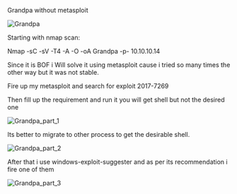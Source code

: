 Grandpa without metasploit

![Grandpa](https://user-images.githubusercontent.com/55708909/91579891-e9b4ce80-e969-11ea-97c4-8dfe8b5579f9.png)

Starting with nmap scan:

Nmap -sC -sV -T4 -A -O -oA Grandpa -p- 10.10.10.14

Since it is BOF i Will solve it using metasploit cause i tried so many times the other way but it was not stable.

Fire up my metasploit and search for exploit 2017-7269

Then fill up the requirement and run it you will get shell but not the desired one 

![Grandpa_part_1](https://user-images.githubusercontent.com/55708909/91580907-66947800-e96b-11ea-83ca-b8d06249b8b9.png)

Its better to migrate to other process to get the desirable shell.

![Grandpa_part_2](https://user-images.githubusercontent.com/55708909/91581388-02be7f00-e96c-11ea-958a-2f3b78d5b6a3.png)

After that i use windows-exploit-suggester and as per its recommendation i fire one of them 

![Grandpa_part_3](https://user-images.githubusercontent.com/55708909/91581627-4c0ece80-e96c-11ea-8f4b-635b3c3dab6e.png)


